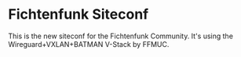 # Fichtenfunk Siteconf

This is the new siteconf for the Fichtenfunk Community. It's using the Wireguard+VXLAN+BATMAN V-Stack by FFMUC.

